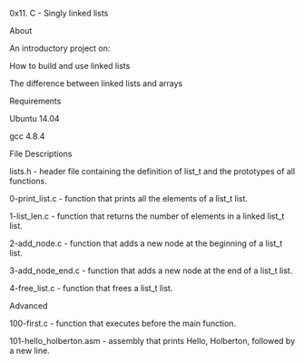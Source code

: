0x11. C - Singly linked lists

About

An introductory project on:

How to build and use linked lists

The difference between linked lists and arrays

Requirements

Ubuntu 14.04

gcc 4.8.4


File Descriptions

lists.h - header file containing the definition of list_t and the prototypes of all functions.

0-print_list.c - function that prints all the elements of a list_t list.

1-list_len.c - function that returns the number of elements in a linked list_t list.

2-add_node.c - function that adds a new node at the beginning of a list_t list.

3-add_node_end.c - function that adds a new node at the end of a list_t list.

4-free_list.c - function that frees a list_t list.

Advanced

100-first.c - function that executes before the main function.

101-hello_holberton.asm - assembly that prints Hello, Holberton, followed by a new line.
